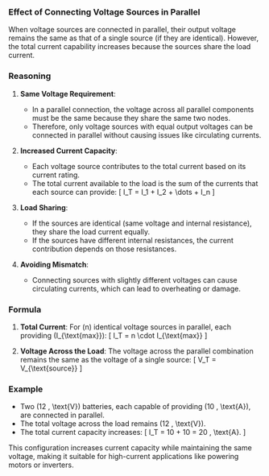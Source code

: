 ### Effect of Connecting Voltage Sources in Parallel

When voltage sources are connected in parallel, their output voltage remains the same as that of a single source (if they are identical). However, the total current capability increases because the sources share the load current.

### Reasoning

1. **Same Voltage Requirement**:
   - In a parallel connection, the voltage across all parallel components must be the same because they share the same two nodes.
   - Therefore, only voltage sources with equal output voltages can be connected in parallel without causing issues like circulating currents.

2. **Increased Current Capacity**:
   - Each voltage source contributes to the total current based on its current rating.
   - The total current available to the load is the sum of the currents that each source can provide:
     \[
     I_T = I_1 + I_2 + \dots + I_n
     \]

3. **Load Sharing**:
   - If the sources are identical (same voltage and internal resistance), they share the load current equally.
   - If the sources have different internal resistances, the current contribution depends on those resistances.

4. **Avoiding Mismatch**:
   - Connecting sources with slightly different voltages can cause circulating currents, which can lead to overheating or damage.

### Formula

1. **Total Current**:
   For \(n\) identical voltage sources in parallel, each providing \(I_{\text{max}}\):
   \[
   I_T = n \cdot I_{\text{max}}
   \]

2. **Voltage Across the Load**:
   The voltage across the parallel combination remains the same as the voltage of a single source:
   \[
   V_T = V_{\text{source}}
   \]

### Example

- Two \(12 \, \text{V}\) batteries, each capable of providing \(10 \, \text{A}\), are connected in parallel.
- The total voltage across the load remains \(12 \, \text{V}\).
- The total current capacity increases:
  \[
  I_T = 10 + 10 = 20 \, \text{A}.
  \]

This configuration increases current capacity while maintaining the same voltage, making it suitable for high-current applications like powering motors or inverters.
